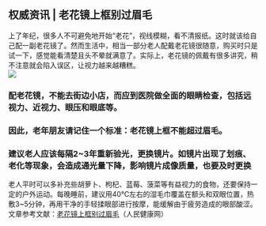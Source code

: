 ## 权威资讯 | 老花镜上框别过眉毛  
上了年纪，很多人不可避免地开始“老花”，视线模糊，看不清报纸。这时就该给自己配一副老花镜了。然而生活中，相当一部分老人配戴老花镜很随意，购买时只是试一下，感觉能看清楚且头不晕就满意了。实际上，老花镜的佩戴有很多讲究，稍不注意就会陷入误区，让视力越来越糟糕。  
![](http://cdncms.v-keep.cn/wp-content/uploads/2019/12/3562a7d691024c5bb1935cba5c1bc116.jpg)  
### 配老花镜，不能去街边小店，而应到医院做全面的眼睛检查，包括远视力、近视力、眼压和眼底等。  
### 因此，老年朋友请记住一个标准：老花镜上框不能超过眉毛。  
### 建议老人应该每隔2~3年重新验光，更换镜片。如镜片出现了划痕、老化等现象，会造成通光量下降，影响镜片成像质量，也要及时更换  
老人平时可以多补充些胡萝卜、枸杞、蓝莓、菠菜等有益视力的食物，还要保持一定的户外运动。每晚睡前，建议用40℃左右的湿毛巾覆盖在额头和双眼位置，热敷3~5分钟，再用干净的手轻揉眼部进行按摩，能缓解由于疲劳造成的眼部酸涩。  
文章参考文献：<a href="http://health.people.com.cn/n1/2019/1216/c14739-31508614.html">老花镜上框别过眉毛</a>（人民健康网）  
